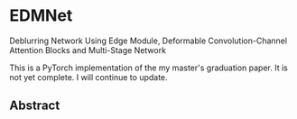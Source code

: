 # EDMNet
Deblurring Network Using Edge Module, Deformable Convolution-Channel Attention Blocks and Multi-Stage Network

This is a PyTorch implementation of the my master's graduation paper. It is not yet complete. I will continue to update.

## Abstract
